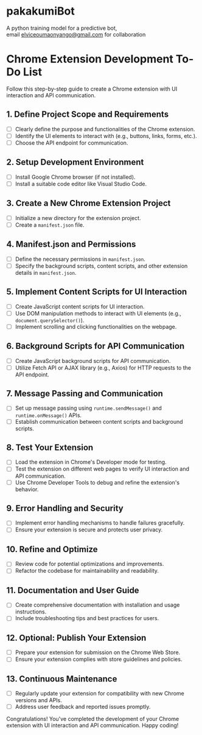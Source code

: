 # pakakumiBot
A python training model for a predictive bot,  
email elviceoumaonyango@gmail.com for collaboration


# Chrome Extension Development To-Do List

Follow this step-by-step guide to create a Chrome extension with UI interaction and API communication.

## 1. Define Project Scope and Requirements

- [ ] Clearly define the purpose and functionalities of the Chrome extension.
- [ ] Identify the UI elements to interact with (e.g., buttons, links, forms, etc.).
- [ ] Choose the API endpoint for communication.

## 2. Setup Development Environment

- [ ] Install Google Chrome browser (if not installed).
- [ ] Install a suitable code editor like Visual Studio Code.

## 3. Create a New Chrome Extension Project

- [ ] Initialize a new directory for the extension project.
- [ ] Create a `manifest.json` file.

## 4. Manifest.json and Permissions

- [ ] Define the necessary permissions in `manifest.json`.
- [ ] Specify the background scripts, content scripts, and other extension details in `manifest.json`.

## 5. Implement Content Scripts for UI Interaction

- [ ] Create JavaScript content scripts for UI interaction.
- [ ] Use DOM manipulation methods to interact with UI elements (e.g., `document.querySelector()`).
- [ ] Implement scrolling and clicking functionalities on the webpage.

## 6. Background Scripts for API Communication

- [ ] Create JavaScript background scripts for API communication.
- [ ] Utilize Fetch API or AJAX library (e.g., Axios) for HTTP requests to the API endpoint.

## 7. Message Passing and Communication

- [ ] Set up message passing using `runtime.sendMessage()` and `runtime.onMessage()` APIs.
- [ ] Establish communication between content scripts and background scripts.

## 8. Test Your Extension

- [ ] Load the extension in Chrome's Developer mode for testing.
- [ ] Test the extension on different web pages to verify UI interaction and API communication.
- [ ] Use Chrome Developer Tools to debug and refine the extension's behavior.

## 9. Error Handling and Security

- [ ] Implement error handling mechanisms to handle failures gracefully.
- [ ] Ensure your extension is secure and protects user privacy.

## 10. Refine and Optimize

- [ ] Review code for potential optimizations and improvements.
- [ ] Refactor the codebase for maintainability and readability.

## 11. Documentation and User Guide

- [ ] Create comprehensive documentation with installation and usage instructions.
- [ ] Include troubleshooting tips and best practices for users.

## 12. Optional: Publish Your Extension

- [ ] Prepare your extension for submission on the Chrome Web Store.
- [ ] Ensure your extension complies with store guidelines and policies.

## 13. Continuous Maintenance

- [ ] Regularly update your extension for compatibility with new Chrome versions and APIs.
- [ ] Address user feedback and reported issues promptly.

Congratulations! You've completed the development of your Chrome extension with UI interaction and API communication. Happy coding!

